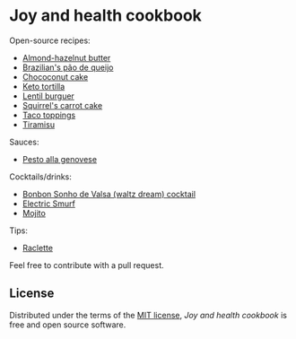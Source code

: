 # Joy and health cookbook

Open-source recipes:

- [Almond-hazelnut butter](docs/almond_hazelnut_butter.md)
- [Brazilian's pão de queijo](docs/pao_de_queijo.md)
- [Chococonut cake](docs/chococonut_cake.md)
- [Keto tortilla](docs/keto_tortilla.md)
- [Lentil burguer](docs/lentil_burguer.md)
- [Squirrel's carrot cake](docs/squirrels_carrot_cake.md)
- [Taco toppings](docs/taco_toppings.md)
- [Tiramisu](docs/tiramisu.md)

Sauces:

- [Pesto alla genovese](docs/pesto_alla_genovese.md)

Cocktails/drinks:

- [Bonbon Sonho de Valsa (waltz dream) cocktail](docs/drinks/bonbon_waltz_dream_cocktail.md)
- [Electric Smurf](docs/drinks/electric_smurf.md)
- [Mojito](docs/drinks/mojito.md)

Tips:

- [Raclette](docs/tips/raclette.md)

Feel free to contribute with a pull request.

## License

Distributed under the terms of the [MIT license][license],
_Joy and health cookbook_ is free and open source software.

[license]: https://github.com/staticdev/joy-and-health-cookbook/blob/main/LICENSE
